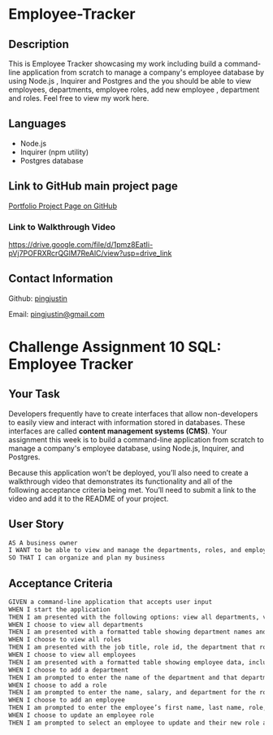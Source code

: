 # Employee-Tracker

## Description

This is Employee Tracker showcasing my work including build a command-line application from scratch to manage a company's employee database by using Node.js , Inquirer and Postgres and the you should be able to view employees, departments, employee roles, add new employee , department  and roles.
Feel free to view my work here.

## Languages
- Node.js
- Inquirer (npm utility)
- Postgres database

## Link to GitHub main project page

[Portfolio Project Page on GitHub](https://github.com/pingJustin/employeeTracker)
                             
### Link to Walkthrough Video

https://drive.google.com/file/d/1pmz8EatIi-pVj7POFRXRcrQGlM7ReAlC/view?usp=drive_link

## Contact Information

Github: [pingjustin](https://github.com/pingJustin)

Email: pingjustin@gmail.com

# Challenge Assignment 10 SQL: Employee Tracker

## Your Task

Developers frequently have to create interfaces that allow non-developers to easily view and interact with information stored in databases. These interfaces are called **content management systems (CMS)**. Your assignment this week is to build a command-line application from scratch to manage a company's employee database, using Node.js, Inquirer, and Postgres.

Because this application won’t be deployed, you’ll also need to create a walkthrough video that demonstrates its functionality and all of the following acceptance criteria being met. You’ll need to submit a link to the video and add it to the README of your project.

## User Story

```md
AS A business owner
I WANT to be able to view and manage the departments, roles, and employees in my company
SO THAT I can organize and plan my business
```

## Acceptance Criteria

```md
GIVEN a command-line application that accepts user input
WHEN I start the application
THEN I am presented with the following options: view all departments, view all roles, view all employees, add a department, add a role, add an employee, and update an employee role
WHEN I choose to view all departments
THEN I am presented with a formatted table showing department names and department ids
WHEN I choose to view all roles
THEN I am presented with the job title, role id, the department that role belongs to, and the salary for that role
WHEN I choose to view all employees
THEN I am presented with a formatted table showing employee data, including employee ids, first names, last names, job titles, departments, salaries, and managers that the employees report to
WHEN I choose to add a department
THEN I am prompted to enter the name of the department and that department is added to the database
WHEN I choose to add a role
THEN I am prompted to enter the name, salary, and department for the role and that role is added to the database
WHEN I choose to add an employee
THEN I am prompted to enter the employee’s first name, last name, role, and manager, and that employee is added to the database
WHEN I choose to update an employee role
THEN I am prompted to select an employee to update and their new role and this information is updated in the database 
```
